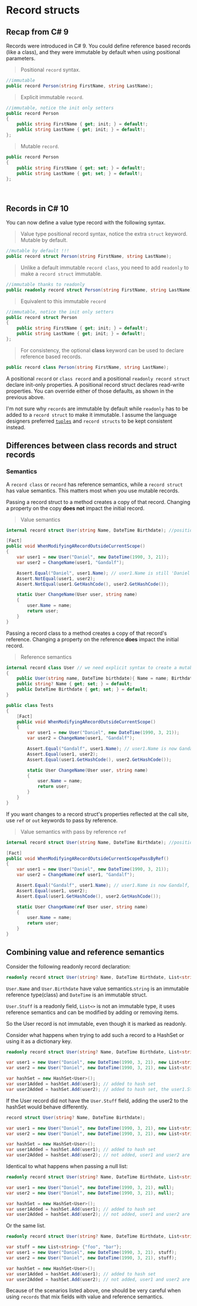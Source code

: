 # Record structs
## Recap from C# 9

Records were introduced in C# 9. You could define reference based records (like a class), and they were immutable by default when using positional parameters.

> Positional `record` syntax.
```C#
//immutable
public record Person(string FirstName, string LastName);
```

> Explicit immutable `record`.
```C#
//immutable, notice the init only setters
public record Person
{
    public string FirstName { get; init; } = default!;
    public string LastName { get; init; } = default!;
};
```
> Mutable `record`.
```C#
public record Person
{
    public string FirstName { get; set; } = default!;
    public string LastName { get; set; } = default!;
};
```

<br/>

## Records in C# 10
You can now define a value type record with the following syntax.

> Value type positional record syntax, notice the extra `struct` keyword. Mutable by default.
```C#
//mutable by default !!!
public record struct Person(string FirstName, string LastName);
```

> Unlike a default immutable `record class`, you need to add `readonly` to make a `record struct` immutable.
```C#
//immutable thanks to readonly
public readonly record struct Person(string FirstName, string LastName);
```

> Equivalent to this immutable `record`
> 
```C#
//immutable, notice the init only setters 
public record struct Person
{
    public string FirstName { get; init; } = default!;
    public string LastName { get; init; } = default!;
};
```

> For consistency, the optional **class** keyword can be used to declare reference based records.
```C#
public record class Person(string FirstName, string LastName);
```

A positional `record` or `class record` and a positional `readonly record struct` declare init-only properties. A positional record struct declares read-write properties. You can override either of those defaults, as shown in the previous above.

I'm not sure why `records` are immutable by default while `readonly` has to be added to a `record struct` to make it immutable. I assume the language designers preferred [`tuples`](https://docs.microsoft.com/en-us/dotnet/csharp/language-reference/builtin-types/value-tuples) and `record structs` to be kept consistent instead.

## Differences between class records and struct records

### Semantics

A `record class` or `record` has reference semantics, while a `record struct` has value semantics. This matters most when you use mutable records.

Passing a record struct to a method creates a copy of that record. Changing a property on the copy **does not** impact the initial record.

> Value semantics
```C#
internal record struct User(string Name, DateTime Birthdate); //positional syntax creates a mutable `record struct`

[Fact]
public void WhenModifyingARecordOutsideCurrentScope()
{
    var user1 = new User("Daniel", new DateTime(1990, 3, 21));
    var user2 = ChangeName(user1, "Gandalf");

    Assert.Equal("Daniel", user1.Name); // user1.Name is still 'Daniel', passing a value type to the ChangeName method creates a new value type scoped to that method.
    Assert.NotEqual(user1, user2);
    Assert.NotEqual(user1.GetHashCode(), user2.GetHashCode());

    static User ChangeName(User user, string name)
    {
        user.Name = name;
        return user;
    }
}
```

Passing a record class to a method creates a copy of that record's reference. Changing a property on the reference **does** impact the initial record.
> Reference semantics
```C#
internal record class User // we need explicit syntax to create a mutable `record class`
{
    public User(string name, DateTime birthdate){ Name = name; Birthdate = birthdate;}
    public string? Name { get; set; } = default;
    public DateTime Birthdate { get; set; } = default;
}

public class Tests
{
    [Fact]
    public void WhenModifyingARecordOutsideCurrentScope()
    {
        var user1 = new User("Daniel", new DateTime(1990, 3, 21));
        var user2 = ChangeName(user1, "Gandalf");

        Assert.Equal("Gandalf", user1.Name); // user1.Name is now Gandalf.
        Assert.Equal(user1, user2);
        Assert.Equal(user1.GetHashCode(), user2.GetHashCode());

        static User ChangeName(User user, string name)
        {
            user.Name = name;
            return user;
        }
    }
}

```

If you want changes to a record struct's properties reflected at the call site, use `ref` or `out` keywords to pass by reference.
> Value semantics with pass by reference `ref`
```C#
internal record struct User(string Name, DateTime Birthdate); //positional syntax creates a mutable `record struct`

[Fact]
public void WhenModifyingARecordOutsideCurrentScopePassByRef()
{
    var user1 = new User("Daniel", new DateTime(1990, 3, 21));
    var user2 = ChangeName(ref user1, "Gandalf");

    Assert.Equal("Gandalf", user1.Name); // user1.Name is now Gandalf, the record struct was passed by reference
    Assert.Equal(user1, user2);
    Assert.Equal(user1.GetHashCode(), user2.GetHashCode());

    static User ChangeName(ref User user, string name)
    {
        user.Name = name;
        return user;
    }
}

```

## Combining value and reference semantics
Consider the following readonly record declaration:

``` C#
readonly record struct User(string? Name, DateTime Birthdate, List<string> Stuff)
```

`User.Name` and `User.Birthdate` have value semantics.`string` is an immutable reference type(class) and `DateTime` is an immutable struct.

`User.Stuff` is a readonly field, `List<>` is not an immutable type, it uses reference semantics and can be modified by adding or removing items.

So the User record is not immutable, even though it is marked as readonly.

Consider what happens when trying to add such a record to a HashSet or using it as a dictionary key.

``` C#
readonly record struct User(string? Name, DateTime Birthdate, List<string> Stuff);

var user1 = new User("Daniel", new DateTime(1990, 3, 21), new List<string> {"foo", "bar"});
var user2 = new User("Daniel", new DateTime(1990, 3, 21), new List<string> {"foo", "bar"});

var hashSet = new HashSet<User>();
var user1Added = hashSet.Add(user1); // added to hash set
var user2Added = hashSet.Add(user2); // added to hash set, the user1.Stuff and user2.Stuff are not the same object even if the contents are identical
```

If the User record did not have the `User.Stuff` field, adding the user2 to the hashSet would behave differently.

``` C#
record struct User(string? Name, DateTime Birthdate);

var user1 = new User("Daniel", new DateTime(1990, 3, 21), new List<string> {"foo", "bar"});
var user2 = new User("Daniel", new DateTime(1990, 3, 21), new List<string> {"foo", "bar"});

var hashSet = new HashSet<User>();
var user1Added = hashSet.Add(user1); // added to hash set
var user2Added = hashSet.Add(user2); // not added, user1 and user2 are identical
```

Identical to what happens when passing a null list:

``` C#
readonly record struct User(string? Name, DateTime Birthdate, List<string> Stuff);

var user1 = new User("Daniel", new DateTime(1990, 3, 21), null);
var user2 = new User("Daniel", new DateTime(1990, 3, 21), null);

var hashSet = new HashSet<User>();
var user1Added = hashSet.Add(user1); // added to hash set
var user2Added = hashSet.Add(user2); // not added, user1 and user2 are identical
```

Or the same list.

``` C#
readonly record struct User(string? Name, DateTime Birthdate, List<string> Stuff);

var stuff = new List<string> {"foo", "bar"};
var user1 = new User("Daniel", new DateTime(1990, 3, 21), stuff);
var user2 = new User("Daniel", new DateTime(1990, 3, 21), stuff);

var hashSet = new HashSet<User>();
var user1Added = hashSet.Add(user1); // added to hash set
var user2Added = hashSet.Add(user2); // not added, user1 and user2 are identical
```

Because of the scenarios listed above, one should be very careful when using `records` that mix fields with value and reference semantics. 